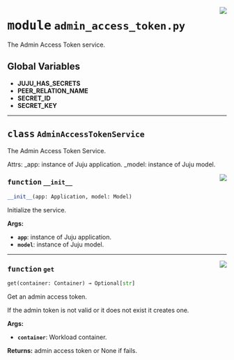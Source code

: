 <!-- markdownlint-disable -->

<a href="../src/admin_access_token.py#L0"><img align="right" style="float:right;" src="https://img.shields.io/badge/-source-cccccc?style=flat-square"></a>

# <kbd>module</kbd> `admin_access_token.py`
The Admin Access Token service. 

**Global Variables**
---------------
- **JUJU_HAS_SECRETS**
- **PEER_RELATION_NAME**
- **SECRET_ID**
- **SECRET_KEY**


---

## <kbd>class</kbd> `AdminAccessTokenService`
The Admin Access Token Service. 

Attrs:  _app: instance of Juju application.  _model: instance of Juju model. 

<a href="../src/admin_access_token.py#L34"><img align="right" style="float:right;" src="https://img.shields.io/badge/-source-cccccc?style=flat-square"></a>

### <kbd>function</kbd> `__init__`

```python
__init__(app: Application, model: Model)
```

Initialize the service. 



**Args:**
 
 - <b>`app`</b>:  instance of Juju application. 
 - <b>`model`</b>:  instance of Juju model. 




---

<a href="../src/admin_access_token.py#L44"><img align="right" style="float:right;" src="https://img.shields.io/badge/-source-cccccc?style=flat-square"></a>

### <kbd>function</kbd> `get`

```python
get(container: Container) → Optional[str]
```

Get an admin access token. 

If the admin token is not valid or it does not exist it creates one. 



**Args:**
 
 - <b>`container`</b>:  Workload container. 



**Returns:**
 admin access token or None if fails. 


